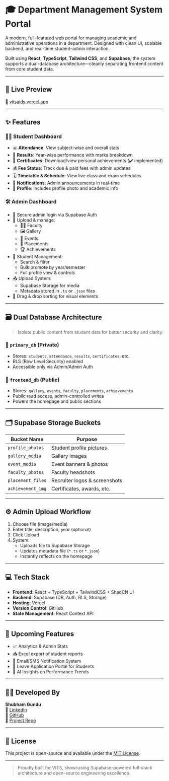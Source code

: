 # 🎓 Department Management System Portal

A modern, full-featured web portal for managing academic and administrative operations in a department. Designed with clean UI, scalable backend, and real-time student–admin interaction.

Built using **React**, **TypeScript**, **Tailwind CSS**, and **Supabase**, the system supports a dual-database architecture—cleanly separating frontend content from core student data.

---

## 🚀 Live Preview

🔗 [vitsaids.vercel.app](https://vitsaids.vercel.app)

---

## ✨ Features

### 👨‍🎓 Student Dashboard
- 📊 **Attendance**: View subject-wise and overall stats
- 📝 **Results**: Year-wise performance with marks breakdown
- 🏅 **Certificates**: Download/view personal achievements (✔️ implemented)
- 💰 **Fee Status**: Track due & paid fees with admin updates
- 🗓️ **Timetable & Schedule**: View live class and exam schedules
- 🔔 **Notifications**: Admin announcements in real-time
- 👤 **Profile**: Includes profile photo and academic info

### 🛠️ Admin Dashboard
- 🔐 Secure admin login via Supabase Auth
- 📁 Upload & manage:
  - 👨‍🏫 Faculty
  - 🖼️ Gallery
  - 🎉 Events
  - 💼 Placements
  - 🏆 Achievements
- 👥 Student Management:
  - Search & filter
  - Bulk promote by year/semester
  - Full profile view & controls
- 📤 Upload System:
  - Supabase Storage for media
  - Metadata stored in `.ts` or `.json` files
- 🧩 Drag & drop sorting for visual elements

---

## 🗃️ Dual Database Architecture

> Isolate public content from student data for better security and clarity.

### 🔹 `primary_db` (Private)
- Stores: `students`, `attendance`, `results`, `certificates`, etc.
- RLS (Row Level Security) enabled
- Accessible only via Admin/Admin Auth

### 🔹 `frontend_db` (Public)
- Stores: `gallery`, `events`, `faculty`, `placements`, `achievements`
- Public read access, admin-controlled writes
- Powers the homepage and public sections

---

## 🗂️ Supabase Storage Buckets

| Bucket Name       | Purpose                        |
|-------------------|---------------------------------|
| `profile_photos`  | Student profile pictures       |
| `gallery_media`   | Gallery images                 |
| `event_media`     | Event banners & photos         |
| `faculty_photos`  | Faculty headshots              |
| `placement_files` | Recruiter logos & screenshots  |
| `achievement_img` | Certificates, awards, etc.     |

---

## ⚙️ Admin Upload Workflow

1. Choose file (image/media)
2. Enter title, description, year (optional)
3. Click Upload
4. System:
   - Uploads file to Supabase Storage
   - Updates metadata file (`*.ts` or `*.json`)
   - Instantly reflects on the homepage

---

## 💻 Tech Stack

- **Frontend**: React + TypeScript + TailwindCSS + ShadCN UI
- **Backend**: Supabase (DB, Auth, RLS, Storage)
- **Hosting**: Vercel
- **Version Control**: GitHub
- **State Management**: React Context API

---

## 🔮 Upcoming Features

- 📈 Analytics & Admin Stats
- 📥 Excel export of student reports
- 📧 Email/SMS Notification System
- 📝 Leave Application Portal for Students
- 🤖 AI Insights on Performance Trends

---

## 👨‍💻 Developed By

**Shubham Gundu**  
🔗 [LinkedIn](https://www.linkedin.com/in/shubham-gundu-134aa8325)  
🐙 [GitHub](https://github.com/theshubhamgundu)  
📌 [Project Repo](https://vitsaids.vercel.app)

---

## 📄 License

This project is open-source and available under the [MIT License](LICENSE).

---

> Proudly built for VITS, showcasing Supabase-powered full-stack architecture and open-source engineering excellence.
